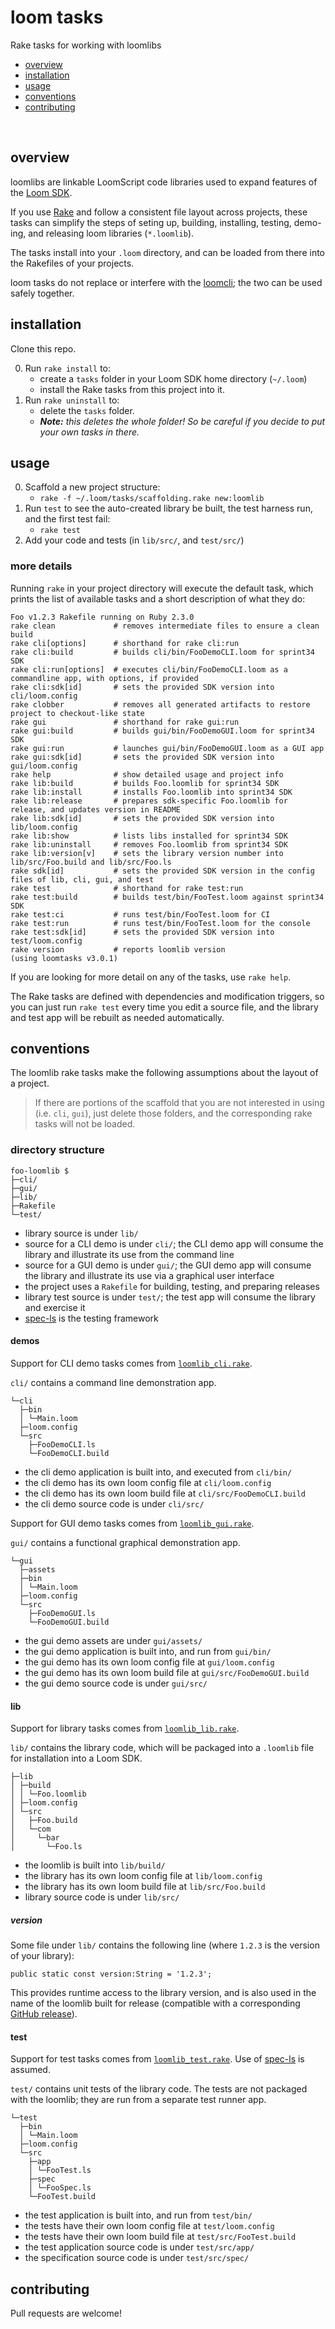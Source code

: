 loom tasks
==========

Rake tasks for working with loomlibs

- [overview](#overview)
- [installation](#installation)
- [usage](#usage)
- [conventions](#conventions)
- [contributing](#contributing)

<br>

## overview

loomlibs are linkable LoomScript code libraries used to expand features of the [Loom SDK][loomsdk].

If you use [Rake][rake] and follow a consistent file layout across projects, these tasks can simplify the steps of seting up, building, installing, testing, demo-ing, and releasing loom libraries (`*.loomlib`).

The tasks install into your `.loom` directory, and can be loaded from there into the Rakefiles of your projects.

loom tasks do not replace or interfere with the [loomcli][loomcli]; the two can be used safely together.


## installation

Clone this repo.

0. Run `rake install` to:
    * create a `tasks` folder in your Loom SDK home directory (`~/.loom`)
    * install the Rake tasks from this project into it.
0. Run `rake uninstall` to:
    * delete the `tasks` folder.
    * _**Note:** this deletes the whole folder! So be careful if you decide to put your own tasks in there._


## usage

0. Scaffold a new project structure:
    * `rake -f ~/.loom/tasks/scaffolding.rake new:loomlib`
0. Run `test` to see the auto-created library be built, the test harness run, and the first test fail:
    * `rake test`
0. Add your code and tests (in `lib/src/`, and `test/src/`)

### more details

Running `rake` in your project directory will execute the default task, which prints the list of available tasks and a short description of what they do:

    Foo v1.2.3 Rakefile running on Ruby 2.3.0
    rake clean             # removes intermediate files to ensure a clean build
    rake cli[options]      # shorthand for rake cli:run
    rake cli:build         # builds cli/bin/FooDemoCLI.loom for sprint34 SDK
    rake cli:run[options]  # executes cli/bin/FooDemoCLI.loom as a commandline app, with options, if provided
    rake cli:sdk[id]       # sets the provided SDK version into cli/loom.config
    rake clobber           # removes all generated artifacts to restore project to checkout-like state
    rake gui               # shorthand for rake gui:run
    rake gui:build         # builds gui/bin/FooDemoGUI.loom for sprint34 SDK
    rake gui:run           # launches gui/bin/FooDemoGUI.loom as a GUI app
    rake gui:sdk[id]       # sets the provided SDK version into gui/loom.config
    rake help              # show detailed usage and project info
    rake lib:build         # builds Foo.loomlib for sprint34 SDK
    rake lib:install       # installs Foo.loomlib into sprint34 SDK
    rake lib:release       # prepares sdk-specific Foo.loomlib for release, and updates version in README
    rake lib:sdk[id]       # sets the provided SDK version into lib/loom.config
    rake lib:show          # lists libs installed for sprint34 SDK
    rake lib:uninstall     # removes Foo.loomlib from sprint34 SDK
    rake lib:version[v]    # sets the library version number into lib/src/Foo.build and lib/src/Foo.ls
    rake sdk[id]           # sets the provided SDK version in the config files of lib, cli, gui, and test
    rake test              # shorthand for rake test:run
    rake test:build        # builds test/bin/FooTest.loom against sprint34 SDK
    rake test:ci           # runs test/bin/FooTest.loom for CI
    rake test:run          # runs test/bin/FooTest.loom for the console
    rake test:sdk[id]      # sets the provided SDK version into test/loom.config
    rake version           # reports loomlib version
    (using loomtasks v3.0.1)

If you are looking for more detail on any of the tasks, use `rake help`.

The Rake tasks are defined with dependencies and modification triggers, so you can just run `rake test` every time you edit a source file, and the library and test app will be rebuilt as needed automatically.

## conventions

The loomlib rake tasks make the following assumptions about the layout of a project.

> If there are portions of the scaffold that you are not interested in using (i.e. `cli`, `gui`), just delete those folders, and the corresponding rake tasks will not be loaded.

### directory structure

    foo-loomlib $
    ├─cli/
    ├─gui/
    ├─lib/
    ├─Rakefile
    └─test/

* library source is under `lib/`
* source for a CLI demo is under `cli/`; the CLI demo app will consume the library and illustrate its use from the command line
* source for a GUI demo is under `gui/`; the GUI demo app will consume the library and illustrate its use via a graphical user interface
* the project uses a `Rakefile` for building, testing, and preparing releases
* library test source is under `test/`; the test app will consume the library and exercise it
* [spec-ls][spec-ls] is the testing framework

#### demos

Support for CLI demo tasks comes from [`loomlib_cli.rake`](lib/tasks/rakefiles/loomlib_cli.rake).

`cli/` contains a command line demonstration app. <br>

    └─cli
      ├─bin
      │ └─Main.loom
      ├─loom.config
      └─src
        ├─FooDemoCLI.ls
        └─FooDemoCLI.build

* the cli demo application is built into, and executed from `cli/bin/`
* the cli demo has its own loom config file at `cli/loom.config`
* the cli demo has its own loom build file at `cli/src/FooDemoCLI.build`
* the cli demo source code is under `cli/src/`

Support for GUI demo tasks comes from [`loomlib_gui.rake`](lib/tasks/rakefiles/loomlib_gui.rake).

`gui/` contains a functional graphical demonstration app. <br>

    └─gui
      ├─assets
      ├─bin
      │ └─Main.loom
      ├─loom.config
      └─src
        ├─FooDemoGUI.ls
        └─FooDemoGUI.build

* the gui demo assets are under `gui/assets/`
* the gui demo application is built into, and run from `gui/bin/`
* the gui demo has its own loom config file at `gui/loom.config`
* the gui demo has its own loom build file at `gui/src/FooDemoGUI.build`
* the gui demo source code is under `gui/src/`

#### lib

Support for library tasks comes from [`loomlib_lib.rake`](lib/tasks/rakefiles/loomlib_lib.rake).

`lib/` contains the library code, which will be packaged into a `.loomlib` file for installation into a Loom SDK. <br>

    ├─lib
    │ ├─build
    │ │ └─Foo.loomlib
    │ ├─loom.config
    │ └─src
    │   ├─Foo.build
    │   └─com
    │     └─bar
    │       └─Foo.ls

* the loomlib is built into `lib/build/`
* the library has its own loom config file at `lib/loom.config`
* the library has its own loom build file at `lib/src/Foo.build`
* library source code is under `lib/src/`

##### version

Some file under `lib/` contains the following line (where `1.2.3` is the version of your library):

```ls
public static const version:String = '1.2.3';
```

This provides runtime access to the library version, and is also used in the name of the loomlib built for release (compatible with a corresponding [GitHub release][gh-releases]).

#### test

Support for test tasks comes from [`loomlib_test.rake`](lib/tasks/rakefiles/loomlib_test.rake).
Use of [spec-ls][spec-ls] is assumed.

`test/` contains unit tests of the library code. The tests are not packaged with the loomlib; they are run from a separate test runner app. <br>

    └─test
      ├─bin
      │ └─Main.loom
      ├─loom.config
      └─src
        ├─app
        │ └─FooTest.ls
        ├─spec
        │ └─FooSpec.ls
        └─FooTest.build

* the test application is built into, and run from `test/bin/`
* the tests have their own loom config file at `test/loom.config`
* the tests have their own loom build file at `test/src/FooTest.build`
* the test application source code is under `test/src/app/`
* the specification source code is under `test/src/spec/`


## contributing

Pull requests are welcome!


[gh-releases]: https://help.github.com/articles/about-releases/ "about GitHub releases"
[loomcli]: https://loomsdk.com/#see "See the Loom CLI demo"
[loomsdk]: https://github.com/LoomSDK/LoomSDK "The Loom SDK, a native mobile app and game framework"
[rake]: https://rubygems.org/gems/rake "Rake (Ruby make)"
[spec-ls]: https://github.com/pixeldroid/spec-ls "spec-ls: a simple specification framework for loom"
